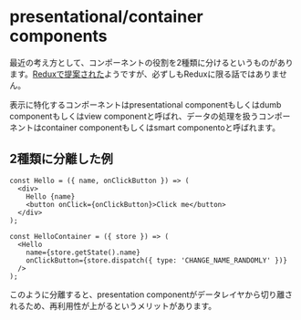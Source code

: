 # presentational/container components

最近の考え方として、コンポーネントの役割を2種類に分けるというものがあります。[Reduxで提案された](http://redux.js.org/docs/basics/UsageWithReact.html)ようですが、必ずしもReduxに限る話ではありません。

表示に特化するコンポーネントはpresentational componentもしくはdumb componentもしくはview componentと呼ばれ、データの処理を扱うコンポーネントはcontainer componentもしくはsmart componentoと呼ばれます。

## 2種類に分離した例

```
const Hello = ({ name, onClickButton }) => (
  <div>
    Hello {name}
    <button onClick={onClickButton}>Click me</button>
  </div>
);

const HelloContainer = ({ store }) => (
  <Hello
    name={store.getState().name}
    onClickButton={store.dispatch({ type: 'CHANGE_NAME_RANDOMLY' })}
  />
);
```

このように分離すると、presentation componentがデータレイヤから切り離されるため、再利用性が上がるというメリットがあります。
